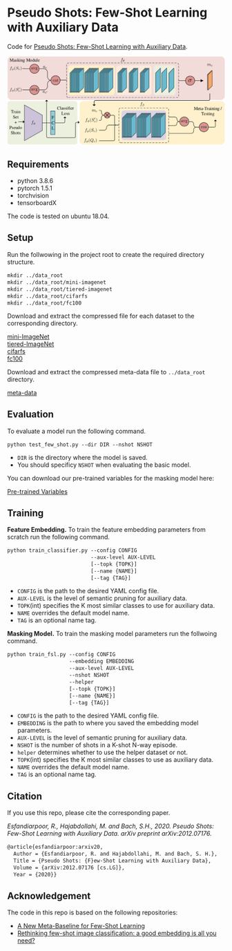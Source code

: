 # Pseudo Shots: Few-Shot Learning with Auxiliary Data
Code for [Pseudo Shots: Few-Shot Learning with Auxiliary Data](https://arxiv.org/abs/2012.07176).

<img src="BlockDiagram.jpg" width=750>

## Requirements
* python 3.8.6
* pytorch 1.5.1
* torchvision
* tensorboardX

The code is tested on ubuntu 18.04.

## Setup
Run the follwowing in the project root to create the required directory structure.
```
mkdir ../data_root
mkdir ../data_root/mini-imagenet
mkdir ../data_root/tiered-imagenet
mkdir ../data_root/cifarfs
mkdir ../data_root/fc100
```
Download and extract the compressed file for each dataset to the corresponding directory.

[mini-ImageNet](https://drive.google.com/file/d/1XgQPWe58wAcbddljo0897Djz8lF9uB3i/view?usp=sharing) \
[tiered-ImageNet](https://drive.google.com/file/d/1uw3jQY0uEBJbHdXQlXxOGNro8S5wn51P/view?usp=sharing) \
[cifarfs](https://drive.google.com/file/d/18S7rELWR2cPw5If2ZsxmqtaQlfKNLj5H/view?usp=sharing) \
[fc100](https://drive.google.com/file/d/1W3SmOlYpUARwpBphF_PLMXIyQ10IN39R/view?usp=sharing)

Download and extract the compressed meta-data file to `../data_root` directory.

[meta-data](https://drive.google.com/file/d/1NVghOJppjKZ76g2zp0lsX6JGAyzJQU86/view?usp=sharing)

## Evaluation

To evaluate a model run the following command.

```
python test_few_shot.py --dir DIR --nshot NSHOT
```

* `DIR` is the directory where the model is saved.
* You should specificy `NSHOT` when evaluating the basic model.

You can download our pre-trained variables for the masking model here:

[Pre-trained Variables](https://drive.google.com/drive/folders/1F1PZQUG9oTFNijCOdvyiMkosqtDp-mzQ?usp=sharing)

## Training

**Feature Embedding.** To train the feature embedding parameters from scratch run the following command.

```
python train_classifier.py --config CONFIG
                           --aux-level AUX-LEVEL
                           [--topk {TOPK}]
                           [--name {NAME}]
                           [--tag {TAG}]
```

* `CONFIG` is the path to the desired YAML config file.
* `AUX-LEVEL` is the level of semantic pruning for auxiliary data.
* `TOPK`(int) specifies the K most similar classes to use for auxiliary data.
* `NAME` overrides the default model name.
* `TAG` is an optional name tag.

**Masking Model.** To train the masking model parameters run the follwoing command.

```
python train_fsl.py --config CONFIG
                    --embedding EMBEDDING
                    --aux-level AUX-LEVEL
                    --nshot NSHOT
                    --helper
                    [--topk {TOPK}]
                    [--name {NAME}]
                    [--tag {TAG}]
```

* `CONFIG` is the path to the desired YAML config file.
* `EMBEDDING` is the path to where you saved the embedding model parameters.
* `AUX-LEVEL` is the level of semantic pruning for auxiliary data.
* `NSHOT` is the number of shots in a K-shot N-way episode.
* `helper` determines whether to use the helper dataset or not.
* `TOPK`(int) specifies the K most similar classes to use as auxiliary data.
* `NAME` overrides the default model name.
* `TAG` is an optional name tag.


## Citation
If you use this repo, please cite the corresponding paper.

*Esfandiarpoor, R., Hajabdollahi, M. and Bach, S.H., 2020. Pseudo Shots: Few-Shot Learning with Auxiliary Data. arXiv preprint arXiv:2012.07176.*

```
@article{esfandiarpoor:arxiv20,
  Author = {Esfandiarpoor, R. and Hajabdollahi, M. and Bach, S. H.},
  Title = {Pseudo Shots: {F}ew-Shot Learning with Auxiliary Data},
  Volume = {arXiv:2012.07176 [cs.LG]},
  Year = {2020}}
```

## Acknowledgement
The code in this repo is based on the following repositories:
* [A New Meta-Baseline for Few-Shot Learning](https://github.com/yinboc/few-shot-meta-baseline)
* [Rethinking few-shot image classification: a good embedding is all you need?](https://github.com/WangYueFt/rfs/)

